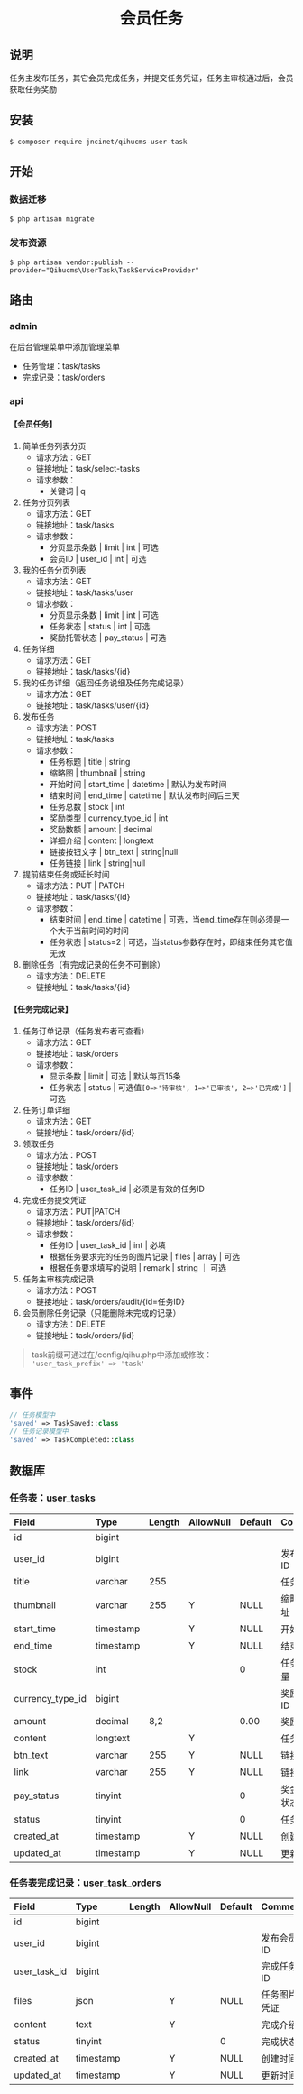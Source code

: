 <h1 align="center">会员任务</h1>

## 说明
任务主发布任务，其它会员完成任务，并提交任务凭证，任务主审核通过后，会员获取任务奖励

## 安装
```shell
$ composer require jncinet/qihucms-user-task
```
## 开始
### 数据迁移
```shell
$ php artisan migrate
```
### 发布资源
```shell
$ php artisan vendor:publish --provider="Qihucms\UserTask\TaskServiceProvider"
```

## 路由
### admin
在后台管理菜单中添加管理菜单
- 任务管理：task/tasks
- 完成记录：task/orders

### api
#### 【会员任务】
1. 简单任务列表分页
    - 请求方法：GET
    - 链接地址：task/select-tasks
    - 请求参数：
        - 关键词 | q
2. 任务分页列表
    - 请求方法：GET
    - 链接地址：task/tasks
    - 请求参数：
        - 分页显示条数 | limit | int | 可选
        - 会员ID | user_id | int | 可选
3. 我的任务分页列表
    - 请求方法：GET
    - 链接地址：task/tasks/user
    - 请求参数：
        - 分页显示条数 | limit | int | 可选
        - 任务状态 | status | int | 可选
        - 奖励托管状态 | pay_status | 可选
4. 任务详细
    - 请求方法：GET
    - 链接地址：task/tasks/{id}
5. 我的任务详细（返回任务说细及任务完成记录）
    - 请求方法：GET
    - 链接地址：task/tasks/user/{id}
6. 发布任务
    - 请求方法：POST
    - 链接地址：task/tasks
    - 请求参数：
        - 任务标题 | title | string
        - 缩略图 | thumbnail | string
        - 开始时间 | start_time | datetime | 默认为发布时间
        - 结束时间 | end_time | datetime | 默认发布时间后三天
        - 任务总数 | stock | int
        - 奖励类型 | currency_type_id | int
        - 奖励数额 | amount | decimal
        - 详细介绍 | content | longtext
        - 链接按钮文字 | btn_text | string|null
        - 任务链接 | link | string|null
7. 提前结束任务或延长时间
    - 请求方法：PUT | PATCH
    - 链接地址：task/tasks/{id}
    - 请求参数：
        - 结束时间 | end_time | datetime | 可选，当end_time存在则必须是一个大于当前时间的时间
        - 任务状态 | status=2 | 可选，当status参数存在时，即结束任务其它值无效
8. 删除任务（有完成记录的任务不可删除）
    - 请求方法：DELETE
    - 链接地址：task/tasks/{id}
#### 【任务完成记录】
1. 任务订单记录（任务发布者可查看）
    - 请求方法：GET
    - 链接地址：task/orders
    - 请求参数：
        - 显示条数 | limit | 可选 | 默认每页15条
        - 任务状态 | status | 可选值`[0=>'待审核', 1=>'已审核', 2=>'已完成']` | 可选
2. 任务订单详细
    - 请求方法：GET
    - 链接地址：task/orders/{id}
3. 领取任务
    - 请求方法：POST
    - 链接地址：task/orders
    - 请求参数：
        - 任务ID | user_task_id | 必须是有效的任务ID
4. 完成任务提交凭证
    - 请求方法：PUT|PATCH
    - 链接地址：task/orders/{id}
    - 请求参数：  
        - 任务ID | user_task_id | int | 必填
        - 根据任务要求完的任务的图片记录 | files | array | 可选
        - 根据任务要求填写的说明 | remark | string ｜ 可选
5. 任务主审核完成记录
    - 请求方法：POST
    - 链接地址：task/orders/audit/{id=任务ID}
6. 会员删除任务记录（只能删除未完成的记录）
    - 请求方法：DELETE
    - 链接地址：task/orders/{id}

> task前缀可通过在/config/qihu.php中添加或修改：  
 `'user_task_prefix' => 'task'` 

## 事件
```php
// 任务模型中
'saved' => TaskSaved::class
// 任务记录模型中
'saved' => TaskCompleted::class
```

## 数据库
### 任务表：user_tasks
| Field             | Type      | Length    | AllowNull | Default   | Comment   |
| :----             | :----     | :----     | :----     | :----     | :----     |
| id                | bigint    |           |           |           |           |
| user_id           | bigint    |           |           |           | 发布会员ID |
| title             | varchar   | 255       |           |           | 任务标题   |
| thumbnail         | varchar   | 255       | Y         | NULL      | 缩略图地址 |
| start_time        | timestamp |           | Y         | NULL      | 开始时间   |
| end_time          | timestamp |           | Y         | NULL      | 结束时间   |
| stock             | int       |           |           | 0         | 任务总数量 |
| currency_type_id  | bigint    |           |           |           | 奖励类型ID |
| amount            | decimal   | 8,2       |           | 0.00      | 奖励金额   |
| content           | longtext  |           | Y         |           | 任务介绍   |
| btn_text          | varchar   | 255       | Y         | NULL      | 链接文字   |
| link              | varchar   | 255       | Y         | NULL      | 链接地址   |
| pay_status        | tinyint   |           |           | 0         | 奖金托管状态|
| status            | tinyint   |           |           | 0         | 任务状态   |
| created_at        | timestamp |           | Y         | NULL      | 创建时间   |
| updated_at        | timestamp |           | Y         | NULL      | 更新时间   |

### 任务表完成记录：user_task_orders
| Field             | Type      | Length    | AllowNull | Default   | Comment   |
| :----             | :----     | :----     | :----     | :----     | :----     |
| id                | bigint    |           |           |           |           |
| user_id           | bigint    |           |           |           | 发布会员ID |
| user_task_id      | bigint    |           |           |           | 完成任务ID |
| files             | json      |           | Y         | NULL      | 任务图片凭证|
| content           | text      |           | Y         |           | 完成介绍   |
| status            | tinyint   |           |           | 0         | 完成状态   |
| created_at        | timestamp |           | Y         | NULL      | 创建时间   |
| updated_at        | timestamp |           | Y         | NULL      | 更新时间   |